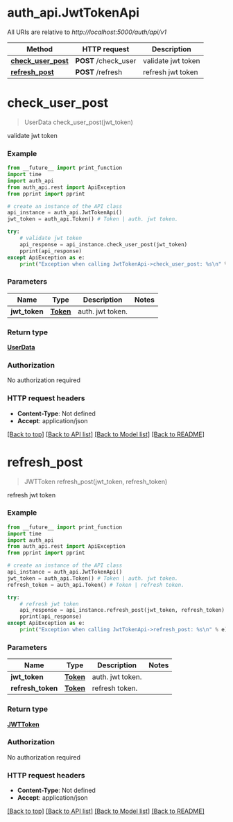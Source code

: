 # auth_api.JwtTokenApi

All URIs are relative to *http://localhost:5000/auth/api/v1*

Method | HTTP request | Description
------------- | ------------- | -------------
[**check_user_post**](JwtTokenApi.md#check_user_post) | **POST** /check_user | validate jwt token
[**refresh_post**](JwtTokenApi.md#refresh_post) | **POST** /refresh | refresh jwt token

# **check_user_post**
> UserData check_user_post(jwt_token)

validate jwt token

### Example
```python
from __future__ import print_function
import time
import auth_api
from auth_api.rest import ApiException
from pprint import pprint

# create an instance of the API class
api_instance = auth_api.JwtTokenApi()
jwt_token = auth_api.Token() # Token | auth. jwt token.

try:
    # validate jwt token
    api_response = api_instance.check_user_post(jwt_token)
    pprint(api_response)
except ApiException as e:
    print("Exception when calling JwtTokenApi->check_user_post: %s\n" % e)
```

### Parameters

Name | Type | Description  | Notes
------------- | ------------- | ------------- | -------------
 **jwt_token** | [**Token**](.md)| auth. jwt token. | 

### Return type

[**UserData**](UserData.md)

### Authorization

No authorization required

### HTTP request headers

 - **Content-Type**: Not defined
 - **Accept**: application/json

[[Back to top]](#) [[Back to API list]](../README.md#documentation-for-api-endpoints) [[Back to Model list]](../README.md#documentation-for-models) [[Back to README]](../README.md)

# **refresh_post**
> JWTToken refresh_post(jwt_token, refresh_token)

refresh jwt token

### Example
```python
from __future__ import print_function
import time
import auth_api
from auth_api.rest import ApiException
from pprint import pprint

# create an instance of the API class
api_instance = auth_api.JwtTokenApi()
jwt_token = auth_api.Token() # Token | auth. jwt token.
refresh_token = auth_api.Token() # Token | refresh token.

try:
    # refresh jwt token
    api_response = api_instance.refresh_post(jwt_token, refresh_token)
    pprint(api_response)
except ApiException as e:
    print("Exception when calling JwtTokenApi->refresh_post: %s\n" % e)
```

### Parameters

Name | Type | Description  | Notes
------------- | ------------- | ------------- | -------------
 **jwt_token** | [**Token**](.md)| auth. jwt token. | 
 **refresh_token** | [**Token**](.md)| refresh token. | 

### Return type

[**JWTToken**](JWTToken.md)

### Authorization

No authorization required

### HTTP request headers

 - **Content-Type**: Not defined
 - **Accept**: application/json

[[Back to top]](#) [[Back to API list]](../README.md#documentation-for-api-endpoints) [[Back to Model list]](../README.md#documentation-for-models) [[Back to README]](../README.md)

